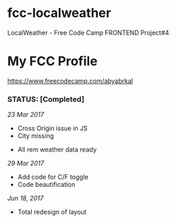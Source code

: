 # fcc-localweather
LocalWeather - Free Code Camp FRONTEND Project#4


# My FCC Profile
https://www.freecodecamp.com/abyabrkal


### STATUS: [Completed]
*23 Mar 2017*
 - Cross Origin issue in JS
 - City missing
 + All rem weather data ready

 *29 Mar 2017*
  + Add code for C/F toggle
  + Code beautification
  	
 *Jun 18, 2017*
  + Total redesign of layout
